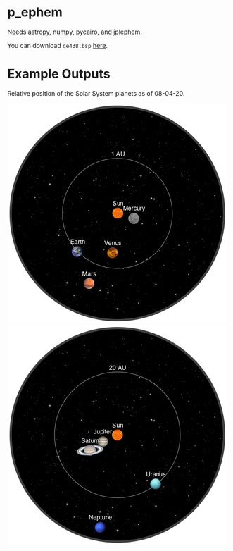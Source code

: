 # p_ephem

Needs astropy, numpy, pycairo, and jplephem.

You can download `de438.bsp` [here](https://naif.jpl.nasa.gov/pub/naif/generic_kernels/spk/planets/).

# Example Outputs
Relative position of the Solar System planets as of 08-04-20.

![inner](/examples/inner_08_04_20.png)
![outer](/examples/outer_08_04_20.png)
